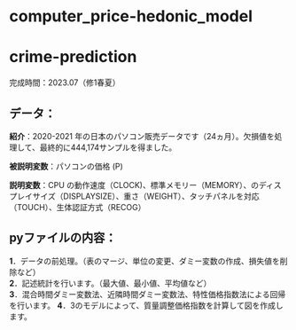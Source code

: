 # computer_price-hedonic_model

# crime-prediction

完成時間：2023.07（修1春夏）

## データ：
**紹介**：2020-2021 年の日本のパソコン販売データです（24ヵ月）。欠損値を処理して、最終的に444,174サンプルを得ました。

**被説明変数**：パソコンの価格 (P)

**説明変数**：CPU の動作速度（CLOCK)、標準メモリー（MEMORY）、のディスプレイサイズ（DISPLAYSIZE）、重さ（WEIGHT）、タッチパネルを対応（TOUCH）、生体認証方式（RECOG）

## pyファイルの内容：  
**1**．データの前処理。（表のマージ、単位の変更、ダミー変数の作成、損失値を削除など）  
**2**．記述統計を行います。（最大値、最小値、平均値など）  
**3**．混合時間ダミー変数法、近隣時間ダミー変数法、特性価格指数法による回帰を行います。
**4**．3のモデルによって、質量調整価格指数を計算して図を作成します。
